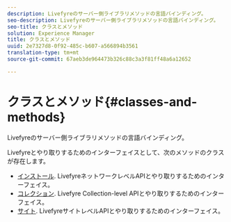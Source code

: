 ```yaml
---
description: Livefyreのサーバー側ライブラリメソッドの言語バインディング。
seo-description: Livefyreのサーバー側ライブラリメソッドの言語バインディング。
seo-title: クラスとメソッド
solution: Experience Manager
title: クラスとメソッド
uuid: 2e7327d8-0f92-485c-b607-a566894b3561
translation-type: tm+mt
source-git-commit: 67aeb3de964473b326c88c3a3f81ff48a6a12652

---
```



# クラスとメソッド{#classes-and-methods}

Livefyreのサーバー側ライブラリメソッドの言語バインディング。

Livefyreとやり取りするためのインターフェイスとして、次のメソッドのクラスが存在します。

* [インストール](../c-installing-libraries/c-installing-libraries.md). LivefyreネットワークレベルAPIとやり取りするためのインターフェイス。
* [コレクション](../c-installing-libraries/c-collection-methods.md#c_collection_methods). Livefyre Collection-level APIとやり取りするためのインターフェイス。
* [サイト](../c-installing-libraries/c-site-methods.md#c_site_methods). LivefyreサイトレベルAPIとやり取りするためのインターフェイス。

